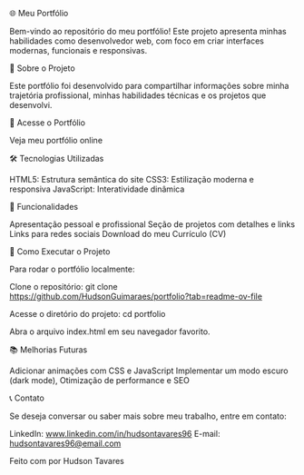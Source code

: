 🌐 Meu Portfólio

Bem-vindo ao repositório do meu portfólio! Este projeto apresenta minhas habilidades como desenvolvedor web, com foco em criar interfaces modernas, funcionais e responsivas.

📌 Sobre o Projeto

Este portfólio foi desenvolvido para compartilhar informações sobre minha trajetória profissional, minhas habilidades técnicas e os projetos que desenvolvi.

🔗 Acesse o Portfólio

Veja meu portfólio online

🛠️ Tecnologias Utilizadas

HTML5: Estrutura semântica do site
CSS3: Estilização moderna e responsiva
JavaScript: Interatividade dinâmica

📄 Funcionalidades

Apresentação pessoal e profissional
Seção de projetos com detalhes e links
Links para redes sociais
Download do meu Currículo (CV)

🚀 Como Executar o Projeto

Para rodar o portfólio localmente:

Clone o repositório: git clone https://github.com/HudsonGuimaraes/portfolio?tab=readme-ov-file

Acesse o diretório do projeto: cd portfolio

Abra o arquivo index.html em seu navegador favorito.

📚 Melhorias Futuras

Adicionar animações com CSS e JavaScript
Implementar um modo escuro (dark mode),
Otimização de performance e SEO

📞 Contato

Se deseja conversar ou saber mais sobre meu trabalho, entre em contato:

LinkedIn: www.linkedin.com/in/hudsontavares96
E-mail: hudsontavares96@email.com

Feito com por Hudson Tavares
